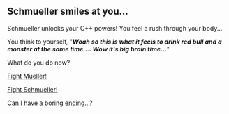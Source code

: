 ## Schmueller smiles at you...
Schmueller unlocks your C++ powers! You feel a rush through your body...

You think to yourself, "_**Woah so this is what it feels to drink red bull and a monster at the same time.... Wow it's big brain time...**_"

What do you do now?

[Fight Mueller!](godofcoding.md)

[Fight Schmueller!](fightschm.md)

[Can I have a boring ending...?](why.md)